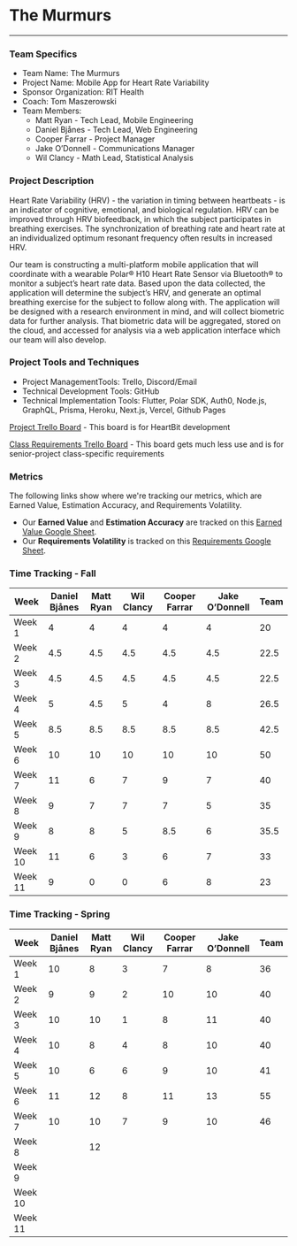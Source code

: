 # The Murmurs
____
### Team Specifics
* Team Name: The Murmurs
* Project Name: Mobile App for Heart Rate Variability
* Sponsor Organization: RIT Health
* Coach: Tom Maszerowski
* Team Members:
  * Matt Ryan - Tech Lead, Mobile Engineering
  * Daniel Bjånes - Tech Lead, Web Engineering
  * Cooper Farrar - Project Manager
  * Jake O’Donnell - Communications Manager
  * Wil Clancy - Math Lead, Statistical Analysis

### Project Description
Heart Rate Variability (HRV) - the variation in timing between heartbeats - is an indicator of cognitive, emotional, and biological regulation. HRV can be improved through HRV biofeedback, in which the subject participates in breathing exercises. The synchronization of breathing rate and heart rate at an individualized optimum resonant frequency often results in increased HRV.

Our team is constructing a multi-platform mobile application that will coordinate with a wearable Polar® H10 Heart Rate Sensor via Bluetooth® to monitor a subject’s heart rate data. Based upon the data collected, the application will determine the subject’s HRV, and generate an optimal breathing exercise for the subject to follow along with. The application will be designed with a research environment in mind, and will collect biometric data for further analysis. That biometric data will be aggregated, stored on the cloud, and accessed for analysis via a web application interface which our team will also develop.

### Project Tools and Techniques
* Project ManagementTools: Trello, Discord/Email
* Technical Development Tools: GitHub
* Technical Implementation Tools: Flutter, Polar SDK, Auth0, Node.js, GraphQL, Prisma, Heroku, Next.js, Vercel, Github Pages

[Project Trello Board](https://trello.com/b/ueuYUmMC/sprint-board) - This board is for HeartBit development

[Class Requirements Trello Board](https://trello.com/b/sDzUpJU4/hrvb-project) - This board gets much less use and is for senior-project class-specific requirements

### Metrics
The following links show where we're tracking our metrics, which are Earned Value, Estimation Accuracy, and Requirements Volatility.

* Our **Earned Value** and **Estimation Accuracy** are tracked on this [Earned Value Google Sheet](https://docs.google.com/spreadsheets/d/1NxkGBFmafHHqRpXOHWQqSmHBv_DfeUr9-NHHRBVPrrM/edit?usp=sharing).
* Our **Requirements Volatility** is tracked on this [Requirements Google Sheet](https://docs.google.com/spreadsheets/d/1fK_C5WwsW3p7STDUyuaPRBzx7tsjAXNvmWld0wRO8CU/edit?usp=sharing).

### Time Tracking - Fall

|Week         |Daniel Bjånes|Matt Ryan    |Wil Clancy |Cooper Farrar|Jake O’Donnell|Team       |
|-------------|-------------|-------------|-----------|-------------|--------------|-----------|
| Week 1      | 4           | 4           | 4         | 4           | 4            | 20        |
| Week 2      | 4.5         | 4.5         | 4.5       | 4.5         | 4.5          | 22.5      |
| Week 3      | 4.5         | 4.5         | 4.5       | 4.5         | 4.5          | 22.5      |
| Week 4      | 5           | 4.5         | 5         | 4           | 8            | 26.5      |
| Week 5      | 8.5         | 8.5         | 8.5       | 8.5         | 8.5          | 42.5      |
| Week 6      | 10          | 10          | 10        | 10          | 10           | 50        |
| Week 7      | 11          | 6           | 7         | 9           | 7            | 40        |
| Week 8      | 9           | 7           | 7         | 7           | 5            | 35        |
| Week 9      | 8           | 8           | 5         | 8.5         | 6            | 35.5      |
| Week 10     | 11          | 6           | 3         | 6           | 7            | 33        |
| Week 11     | 9           | 0           | 0         | 6           | 8            | 23        |

### Time Tracking - Spring

|Week         |Daniel Bjånes|Matt Ryan    |Wil Clancy |Cooper Farrar|Jake O’Donnell|Team       |
|-------------|-------------|-------------|-----------|-------------|--------------|-----------|
| Week 1      | 10          | 8           | 3         | 7           | 8            | 36        |
| Week 2      | 9           | 9           | 2         | 10          | 10           | 40        |
| Week 3      | 10          | 10          | 1         | 8           | 11           | 40        |
| Week 4      | 10          | 8           | 4         | 8           | 10           | 40        |
| Week 5      | 10          | 6           | 6         | 9           | 10           | 41        |
| Week 6      | 11          | 12          | 8         | 11          | 13           | 55        |
| Week 7      | 10          | 10          | 7         | 9           | 10           | 46        |
| Week 8      |             | 12          |           |             |              |           |
| Week 9      |             |             |           |             |              |           |
| Week 10     |             |             |           |             |              |           |
| Week 11     |             |             |           |             |              |           |

